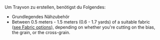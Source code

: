 Um Trayvon zu erstellen, benötigst du Folgendes:

- Grundlegendes Nähzubehör
- Between 0.5 meters - 1.5 meters (0.6 - 1.7 yards) of a suitable fabric ([see Fabric options](/docs/patterns/trayvon/fabric)), depending on whether you're cutting on the bias, the grain, or the cross-grain.
